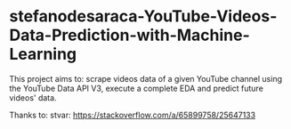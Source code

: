 # stefanodesaraca-YouTube-Videos-Data-Prediction-with-Machine-Learning
This project aims to: scrape videos data of a given YouTube channel using the YouTube Data API V3, execute a complete EDA and predict future videos' data.

Thanks to:
stvar: https://stackoverflow.com/a/65899758/25647133
